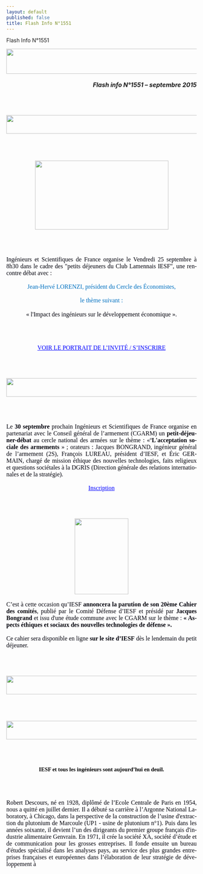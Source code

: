 ```yaml
---
layout: default
published: false
title: Flash Info N°1551
---
```



Flash Info N°1551

<!DOCTYPE HTML PUBLIC "-//W3C//DTD HTML 4.0 Transitional//EN">
<HTML>
<HEAD>
	<META HTTP-EQUIV="CONTENT-TYPE" CONTENT="text/html; charset=utf-8">
	<TITLE></TITLE>
	<META NAME="GENERATOR" CONTENT="LibreOffice 4.1.6.2 (Linux)">
	<META NAME="AUTHOR" CONTENT="J d V">
	<META NAME="CREATED" CONTENT="20150917;93200000000000">
	<META NAME="CHANGEDBY" CONTENT="Jacques de VILLELE">
	<META NAME="CHANGED" CONTENT="20150918;143800000000000">
	<META NAME="AppVersion" CONTENT="15.0000">
	<META NAME="DocSecurity" CONTENT="0">
	<META NAME="HyperlinksChanged" CONTENT="false">
	<META NAME="LinksUpToDate" CONTENT="false">
	<META NAME="ScaleCrop" CONTENT="false">
	<META NAME="ShareDoc" CONTENT="false">
	<STYLE TYPE="text/css">
	<!--
		@page { margin: 0.59in }
		P { margin-bottom: 0.08in; direction: ltr; widows: 2; orphans: 2 }
		A:link { color: #0000ff; so-language: zxx }
	-->
	</STYLE>
</HEAD>
<BODY LANG="fr-FR" LINK="#0000ff" DIR="LTR">
<P ALIGN=CENTER STYLE="margin-bottom: 0.19in"><IMG SRC="i_8ae06444a410bc41_html_348088e.jpg" NAME="Image 20" ALIGN=BOTTOM WIDTH=680 HEIGHT=66 BORDER=0></P>
<P ALIGN=RIGHT STYLE="margin-bottom: 0.19in"><FONT SIZE=3><I><B>Flash
info N°1551 – septembre 2015</B></I></FONT></P>
<P ALIGN=CENTER STYLE="margin-bottom: 0.19in"><BR><BR>
</P>
<P ALIGN=CENTER STYLE="margin-bottom: 0.19in"><FONT COLOR="#000000"><IMG SRC="i_8ae06444a410bc41_html_1a7d39f4.jpg" NAME="Image 1" ALIGN=BOTTOM WIDTH=680 HEIGHT=49 BORDER=0></FONT></P>
<P ALIGN=CENTER STYLE="margin-bottom: 0.19in"><BR><BR>
</P>
<P ALIGN=CENTER STYLE="margin-bottom: 0.19in"><FONT COLOR="#000000"><IMG SRC="i_8ae06444a410bc41_html_e8ce48c1.jpg" NAME="Image 6" ALIGN=BOTTOM WIDTH=353 HEIGHT=182 BORDER=0></FONT></P>
<P ALIGN=CENTER STYLE="margin-bottom: 0.19in"><BR><BR>
</P>
<P ALIGN=JUSTIFY STYLE="margin-bottom: 0.19in"><FONT COLOR="#000000"><FONT FACE="Calibri, serif"><FONT SIZE=3><FONT COLOR="#00000a">Ingénieurs
et Scientifiques de France organise le Vendredi 25 septembre à 8h30
dans le cadre des &quot;petits déjeuners du Club Lamennais IESF&quot;,
une rencontre débat avec :</FONT></FONT></FONT></FONT></P>
<P ALIGN=CENTER STYLE="margin-bottom: 0.19in"><FONT COLOR="#000000"><FONT FACE="Calibri, serif"><FONT SIZE=3><FONT COLOR="#0070c0">Jean-Hervé
LORENZI, président du Cercle des Économistes,</FONT></FONT></FONT></FONT></P>
<P ALIGN=CENTER STYLE="margin-bottom: 0.19in"><FONT COLOR="#000000"><FONT FACE="Calibri, serif"><FONT SIZE=3><FONT COLOR="#0070c0">le
thème suivant :</FONT></FONT></FONT></FONT></P>
<P ALIGN=CENTER STYLE="margin-bottom: 0.19in"><FONT COLOR="#000000"><FONT FACE="Calibri, serif"><FONT SIZE=3><FONT COLOR="#00000a">«
l'Impact des ingénieurs sur le développement économique ».</FONT></FONT></FONT></FONT></P>
<P ALIGN=CENTER STYLE="margin-bottom: 0.19in"><BR><BR>
</P>
<P ALIGN=CENTER STYLE="margin-bottom: 0.19in"><FONT COLOR="#000000"><FONT FACE="Calibri, serif"><FONT SIZE=3><A HREF="http://home.iesf.fr/offres/doc_inline_src/752/150925_PORTRAIT%2BLORENZIv5.pdf">VOIR
LE PORTRAIT DE L’INVITÉ / S’INSCRIRE</A></FONT></FONT></FONT></P>
<P ALIGN=CENTER STYLE="margin-bottom: 0.19in"><BR><BR>
</P>
<P ALIGN=CENTER STYLE="margin-bottom: 0.19in"><FONT COLOR="#000000"><IMG SRC="i_8ae06444a410bc41_html_71e98079.jpg" NAME="Image 11" ALIGN=BOTTOM WIDTH=680 HEIGHT=49 BORDER=0></FONT></P>
<P ALIGN=CENTER STYLE="margin-bottom: 0.19in"><BR><BR>
</P>
<P ALIGN=JUSTIFY STYLE="margin-bottom: 0.19in"><FONT COLOR="#000000"><FONT FACE="Calibri, serif"><FONT SIZE=3><FONT COLOR="#00000a">Le
</FONT><FONT COLOR="#00000a"><B>30 septembre</B></FONT><FONT COLOR="#00000a">
prochain Ingénieurs et Scientifiques de France organise en
partenariat avec le Conseil général de l’armement (CGARM) un
</FONT><FONT COLOR="#00000a"><B>petit-déjeuner-débat</B></FONT><FONT COLOR="#00000a">
au cercle national des armées sur le thème : «º</FONT><FONT COLOR="#00000a"><B>L'acceptation
sociale des armements</B></FONT><FONT COLOR="#00000a"> » ; orateurs
: Jacques BONGRAND, ingénieur général de l’armement (2S),
François LUREAU, président d’IESF, et Éric GERMAIN, chargé de
mission éthique des nouvelles technologies, faits religieux et
questions sociétales à la DGRIS (Direction générale des relations
internationales et de la stratégie).</FONT></FONT></FONT></FONT></P>
<P ALIGN=CENTER STYLE="margin-bottom: 0.19in"><FONT COLOR="#000000"><FONT FACE="Calibri, serif"><FONT SIZE=3><A HREF="http://home.iesf.fr/offres/doc_inline_src/752/INVIT%2Bpetit%2Bdej%2BCGARM%2Bdu%2B30.09.15%2B-%2BV4.pdf">Inscription</A></FONT></FONT></FONT></P>
<P ALIGN=CENTER STYLE="margin-bottom: 0.19in"><BR><BR>
</P>
<P ALIGN=CENTER STYLE="margin-bottom: 0.19in"><FONT COLOR="#000000"><IMG SRC="i_8ae06444a410bc41_html_21262324.png" NAME="Image 15" ALIGN=BOTTOM WIDTH=142 HEIGHT=200 BORDER=0></FONT></P>
<P ALIGN=JUSTIFY STYLE="margin-bottom: 0.19in"><FONT COLOR="#000000"><FONT FACE="Calibri, serif"><FONT SIZE=3><FONT COLOR="#00000a">C’est
à cette occasion qu’IESF </FONT><FONT COLOR="#00000a"><B>annoncera
la parution de son 20ème Cahier des comités</B></FONT><FONT COLOR="#00000a">,
publié par le Comité Défense d’IESF et présidé par </FONT><FONT COLOR="#00000a"><B>Jacques
Bongrand</B></FONT><FONT COLOR="#00000a"> et issu d'une étude
commune avec le CGARM sur le thème : </FONT><FONT COLOR="#00000a"><B>«
Aspects éthiques et sociaux des nouvelles technologies de défense
».</B></FONT></FONT></FONT></FONT></P>
<P ALIGN=JUSTIFY STYLE="margin-bottom: 0.19in"><FONT COLOR="#000000"><FONT FACE="Calibri, serif"><FONT SIZE=3><FONT COLOR="#00000a">Ce
cahier sera disponible en ligne </FONT><FONT COLOR="#00000a"><B>sur
le site d’IESF</B></FONT><FONT COLOR="#00000a"> dès le lendemain
du petit déjeuner.</FONT></FONT></FONT></FONT></P>
<P ALIGN=CENTER STYLE="margin-bottom: 0.19in"><BR><BR>
</P>
<P ALIGN=CENTER STYLE="margin-bottom: 0.19in"><FONT COLOR="#000000"><IMG SRC="i_8ae06444a410bc41_html_19ada1c6.jpg" NAME="Image 2" ALIGN=BOTTOM WIDTH=680 HEIGHT=49 BORDER=0></FONT></P>
<P ALIGN=CENTER STYLE="margin-bottom: 0.19in"><BR><BR>
</P>
<P ALIGN=CENTER STYLE="margin-bottom: 0.19in"><FONT COLOR="#000000"><IMG SRC="i_8ae06444a410bc41_html_f9721f05.jpg" NAME="Image 3" ALIGN=BOTTOM WIDTH=680 HEIGHT=49 BORDER=0></FONT></P>
<P ALIGN=CENTER STYLE="margin-bottom: 0.19in"><BR><BR>
</P>
<P ALIGN=CENTER STYLE="margin-bottom: 0.19in"><FONT COLOR="#000000"><FONT FACE="Calibri, serif"><FONT SIZE=3><FONT SIZE=3 STYLE="font-size: 11pt"><B>IESF
et tous les ingénieurs sont aujourd’hui en deuil.</B></FONT></FONT></FONT></FONT></P>
<P ALIGN=CENTER STYLE="margin-bottom: 0.19in"><BR><BR>
</P>
<P ALIGN=JUSTIFY STYLE="margin-bottom: 0.19in"><FONT COLOR="#000000"><FONT FACE="Calibri, serif"><FONT SIZE=3><FONT COLOR="#00000a">Robert
Descours, né en 1928, diplômé de l’Ecole Centrale de Paris en
1954, nous a quitté en juillet dernier. Il a débuté sa carrière à
l’Argonne National Laboratory, à Chicago, dans la perspective de
la construction de l’usine d'extraction du plutonium de Marcoule
(UP1 - usine de plutonium n°1). Puis dans les années soixante, il
devient l’un des dirigeants du premier groupe français d'industrie
alimentaire Genvrain. En 1971, il crée la société XA, société
d’étude et de communication pour les grosses entreprises. Il fonde
ensuite un bureau d'études spécialisé dans les analyses pays, au
service des plus grandes entreprises françaises et européennes dans
l’élaboration de leur stratégie de développement à


